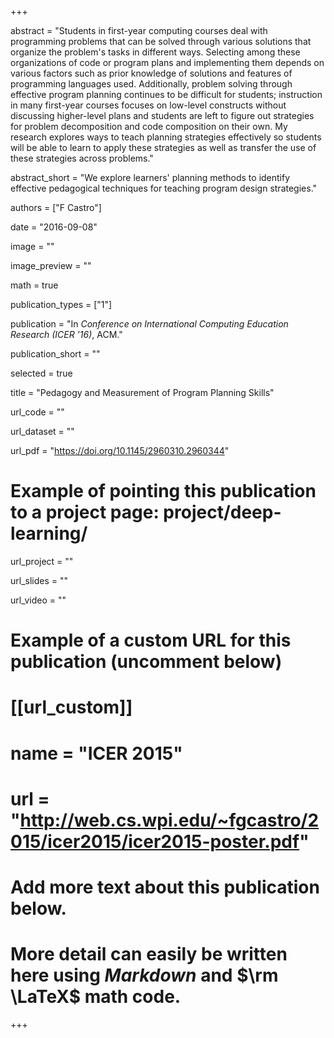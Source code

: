+++

abstract = "Students in first-year computing courses deal with programming problems that can be solved through various solutions that organize the problem's tasks in different ways. Selecting among these organizations of code or program plans and implementing them depends on various factors such as prior knowledge of solutions and features of programming languages used. Additionally, problem solving through effective program planning continues to be difficult for students; instruction in many first-year courses focuses on low-level constructs without discussing higher-level plans and students are left to figure out strategies for problem decomposition and code composition on their own. My research explores ways to teach planning strategies effectively so students will be able to learn to apply these strategies as well as transfer the use of these strategies across problems."

abstract_short = "We explore learners' planning methods to identify effective pedagogical techniques for teaching program design strategies."

authors = ["F Castro"]

date = "2016-09-08"

image = ""

image_preview = ""

math = true

publication_types = ["1"]

publication = "In *Conference on International Computing Education Research (ICER '16)*, ACM."

publication_short = ""

selected = true

title = "Pedagogy and Measurement of Program Planning Skills"

url_code = ""

url_dataset = ""

url_pdf = "https://doi.org/10.1145/2960310.2960344"

# Example of pointing this publication to a project page: project/deep-learning/
url_project = ""

url_slides = ""

url_video = ""

# Example of a custom URL for this publication (uncomment below)
# [[url_custom]]
# name = "ICER 2015"
# url = "http://web.cs.wpi.edu/~fgcastro/2015/icer2015/icer2015-poster.pdf"

# Add more text about this publication below.
# More detail can easily be written here using *Markdown* and $\rm \LaTeX$ math code.

+++
